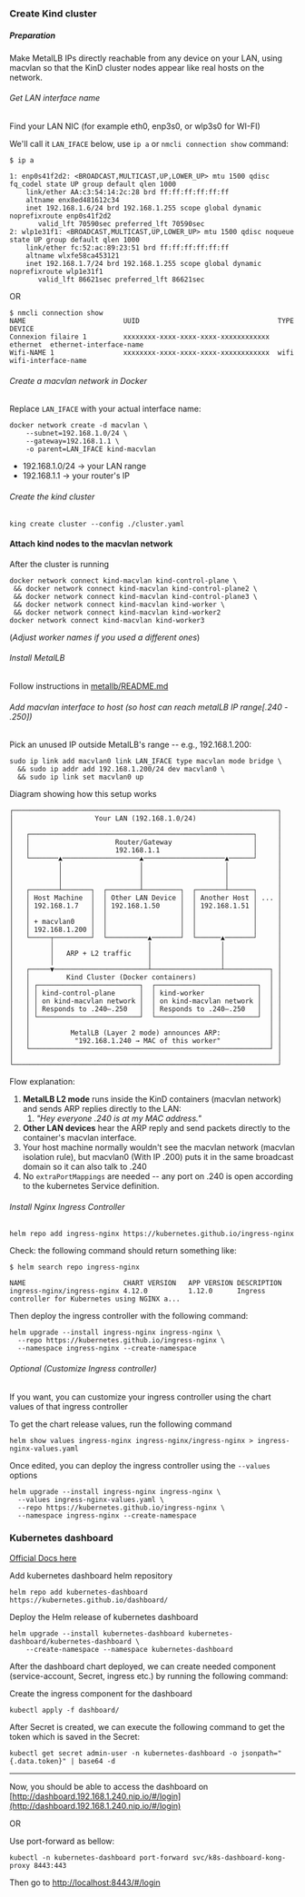 ### Create Kind cluster

##### Preparation

Make MetalLB IPs directly reachable from any device on your LAN, using macvlan so that the KinD cluster nodes appear like real hosts on the network.

###### Get LAN interface name

Find your LAN NIC (for example eth0, enp3s0, or wlp3s0 for WI-FI)

We'll call it `LAN_IFACE` below, use `ip a` or `nmcli connection show` command:

```console
$ ip a

1: enp0s41f2d2: <BROADCAST,MULTICAST,UP,LOWER_UP> mtu 1500 qdisc fq_codel state UP group default qlen 1000
    link/ether AA:c3:54:14:2c:28 brd ff:ff:ff:ff:ff:ff
    altname enx8ed481612c34
    inet 192.168.1.6/24 brd 192.168.1.255 scope global dynamic noprefixroute enp0s41f2d2
       valid_lft 70590sec preferred_lft 70590sec
2: wlp1e31f1: <BROADCAST,MULTICAST,UP,LOWER_UP> mtu 1500 qdisc noqueue state UP group default qlen 1000
    link/ether fc:52:ac:89:23:51 brd ff:ff:ff:ff:ff:ff
    altname wlxfe58ca453121
    inet 192.168.1.7/24 brd 192.168.1.255 scope global dynamic noprefixroute wlp1e31f1
       valid_lft 86621sec preferred_lft 86621sec

```

OR

```console
$ nmcli connection show
NAME                        UUID                                  TYPE      DEVICE
Connexion filaire 1         xxxxxxxx-xxxx-xxxx-xxxx-xxxxxxxxxxxx  ethernet  ethernet-interface-name
Wifi-NAME 1                 xxxxxxxx-xxxx-xxxx-xxxx-xxxxxxxxxxxx  wifi      wifi-interface-name
```

###### Create a macvlan network in Docker

Replace `LAN_IFACE` with your actual interface name:

```console
docker network create -d macvlan \
    --subnet=192.168.1.0/24 \
    --gateway=192.168.1.1 \
    -o parent=LAN_IFACE kind-macvlan
```

- 192.168.1.0/24 -> your LAN range
- 192.168.1.1 -> your router's IP

###### Create the kind cluster

```console
king create cluster --config ./cluster.yaml
```

#### Attach kind nodes to the macvlan network

After the cluster is running

```console
docker network connect kind-macvlan kind-control-plane \
 && docker network connect kind-macvlan kind-control-plane2 \
 && docker network connect kind-macvlan kind-control-plane3 \
 && docker network connect kind-macvlan kind-worker \
 && docker network connect kind-macvlan kind-worker2
docker network connect kind-macvlan kind-worker3
```

(_Adjust worker names if you used a different ones_)

###### Install MetalLB

Follow instructions in [metallb/README.md](./metallb/READMED.md)

###### Add macvlan interface to host (so host can reach metalLB IP range[.240 - .250])

Pick an unused IP outside MetalLB's range -- e.g., 192.168.1.200:

```console
sudo ip link add macvlan0 link LAN_IFACE type macvlan mode bridge \
  && sudo ip addr add 192.168.1.200/24 dev macvlan0 \
  && sudo ip link set macvlan0 up
```

<detail id="markdown">
<summary>Diagram showing how this setup works</summary>

```diagram
┌─────────────────────────────────────────────────────────────────┐
│                    Your LAN (192.168.1.0/24)                    │
│                                                                 │
│   ┌───────────────────────────────────────────────────────┐     │
│   │                     Router/Gateway                    │     │
│   │                     192.168.1.1                       │     │
│   └───────▲───────────────────▲────────────────────▲──────┘     │
│           │                   │                    │            │
│           │                   │                    │            │
│           │                   │                    │            │
│   ┌───────┴───────┐  ┌────────┴─────────┐  ┌───────┴──────┐     │
│   │ Host Machine  │  │ Other LAN Device │  │ Another Host │ ... │
│   │ 192.168.1.7   │  │ 192.168.1.50     │  │ 192.168.1.51 │     │
│   │               │  │                  │  │              │     │
│   │ + macvlan0    │  │                  │  │              │     │
│   │ 192.168.1.200 │  │                  │  │              │     │
│   └─────┬─────────┘  └──────────▲───────┘  └──────▲───────┘     │
│         │                       │                 │             │
│         │   ARP + L2 traffic    │                 │             │
│         │                       │                 │             │
│   ┌─────▼───────────────────────┴─────────────────┴───────────┐ │
│   │         Kind Cluster (Docker containers)                  │ │
│   │ ┌─────────────────────────┐  ┌─────────────────────────┐  │ │
│   │ │ kind-control-plane      │  │ kind-worker             │  │ │
│   │ │ on kind-macvlan network │  │ on kind-macvlan network │  │ │
│   │ │ Responds to .240–.250   │  │ Responds to .240–.250   │  │ │
│   │ └─────────────────────────┘  └─────────────────────────┘  │ │
│   │                                                           │ │
│   │          MetalLB (Layer 2 mode) announces ARP:            │ │
│   │           "192.168.1.240 → MAC of this worker"            │ │
│   └───────────────────────────────────────────────────────────┘ │
│                                                                 │
└─────────────────────────────────────────────────────────────────┘
```

Flow explanation:

1. **MetalLB L2 mode** runs inside the KinD containers (macvlan network) and sends ARP replies directly to the LAN:
   1. _"Hey everyone .240 is at my MAC address."_
2. **Other LAN devices** hear the ARP reply and send packets directly to the container's macvlan interface.
3. Your host machine normally wouldn't see the macvlan network (macvlan isolation rule), but macvlan0 (With IP .200) puts it in the same broadcast domain so it can also talk to .240
4. No `extraPortMappings` are needed -- any port on .240 is open according to the kubernetes Service definition.

</detail>

###### Install Nginx Ingress Controller

```console
helm repo add ingress-nginx https://kubernetes.github.io/ingress-nginx
```

Check: the following command should return something like:

```console
$ helm search repo ingress-nginx

NAME                       	CHART VERSION	APP VERSION	DESCRIPTION
ingress-nginx/ingress-nginx	4.12.0       	1.12.0     	Ingress controller for Kubernetes using NGINX a...
```

Then deploy the ingress controller with the following command:

```console
helm upgrade --install ingress-nginx ingress-nginx \
  --repo https://kubernetes.github.io/ingress-nginx \
  --namespace ingress-nginx --create-namespace
```

###### Optional (Customize Ingress controller)

If you want, you can customize your ingress controller using the chart values of that ingress controller

To get the chart release values, run the following command

```console
helm show values ingress-nginx ingress-nginx/ingress-nginx > ingress-nginx-values.yaml
```

Once edited, you can deploy the ingress controller using the `--values` options

```console
helm upgrade --install ingress-nginx ingress-nginx \
  --values ingress-nginx-values.yaml \
  --repo https://kubernetes.github.io/ingress-nginx \
  --namespace ingress-nginx --create-namespace
```

### Kubernetes dashboard

[Official Docs here](https://kubernetes.io/docs/tasks/access-application-cluster/web-ui-dashboard/)

Add kubernetes dashboard helm repository

```console
helm repo add kubernetes-dashboard https://kubernetes.github.io/dashboard/
```

Deploy the Helm release of kubernetes dashboard

```console
helm upgrade --install kubernetes-dashboard kubernetes-dashboard/kubernetes-dashboard \
    --create-namespace --namespace kubernetes-dashboard
```

After the dashboard chart deployed, we can create needed component (service-account, Secret, ingress etc.) by running the following command:

Create the ingress component for the dashboard

```console
kubectl apply -f dashboard/

```

After Secret is created, we can execute the following command to get the token which is saved in the Secret:

```console
kubectl get secret admin-user -n kubernetes-dashboard -o jsonpath="{.data.token}" | base64 -d
```

---

Now, you should be able to access the dashboard on [http://dashboard.192.168.1.240.nip.io/#/login](http://dashboard.192.168.1.240.nip.io/#/login)

OR

Use port-forward as bellow:

```console
kubectl -n kubernetes-dashboard port-forward svc/k8s-dashboard-kong-proxy 8443:443
```

Then go to [http://localhost:8443/#/login](http://localhost:8443)
